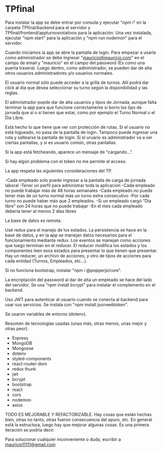 # TPfinal
Para instalar la app se debe entrar por consola y ejecutar "npm i" en la carpeta TPfinal/backend para el servidor y TPfinal/frontend/appturnosrotativos para la aplicación.
Una vez instalada, ejecutar "npm start" para la aplicación y "npm run nodemon" para el servidor.

Cuando iniciamos la app se abre la pantalla de login. Para empezar a usarla como administrador se debe ingresar "mauricio@mauricio.com" en el campo de email y "mauricio" en el campo del password (Es como una puerta trasera). Luego dentro, como administrador, se pueden dar de alta otros usuarios administradores y/o usuarios normales.

El usuario normal sólo puede acceder a la grilla de turnos. Allí podrá dar click al día que desea seleccionar su turno según la disponibilidad y las reglas.

El admnistrador puede dar de alta usuarios y tipos de Jornada, aunque falta terminar la app para que funcione correctamente si borro los tipo de jornada que sí o sí tienen que estar, como por ejemplo el Turno Normal o el Día Libre.

Está hecho lo que tiene que ver con protección de rutas. Si el usuario no está logueado, no pasa de la pantalla de login. Tampoco puede ingresar una ruta y saltearse la pantalla de login. Si el uruario es administrador va a ver ciertas pantallas, y si es usuario común, otras pantallas.

Si la app está fetcheando, aparece un mensaje de "cargando...".

Si hay algún problema con el token no me permite el acceso.


La app respeta las siguientes consideraciones del TP.

-Cada empleado solo puede ingresar a la pantalla de carga de jornada laboral
-Tener un perfil para administrar toda la aplicación
-Cada empleado no puede trabajar más de 48 horas semanales
-Cada empleado no puede tener más de un turno normal más un turno extra consecutivo
-Por cada turno no puede haber más que 2 empleados.
-Si un empleado cargó “Dia libre” son 24 horas que no puede trabajar
-En el mes cada empleado debería tener al menos 2 días libres

La base de datos es remota.

Usé redux para el manejo de los estados. La persistencia se hace en la base de datos, y en la app se manejan datos necesarios para el funcionamiento mediante redux. Los eventos se manejan como acciones que luego terminan en el reducer. El reducer modifica los estados y los componentes leen esos estados para presentar lo que tienen que presentar. Hay un reducer, un archivo de acciones, y otro de tipos de acciones para cada entidad (Turnos, Empleados, etc...).

Si no funciona bootstrap, instalar "npm i @popperjs/core".

La encriptación del password al dar de alta un empleado se hace del lado del servidor.
Se usa "npm install bcrypt" para instalar el complemento en el backend.

Uso JWT para autenticar al usuario cuando se conecta al backend para usar sus servicios. Se instala con "npm install jsonwebtoken".

Se usaron variables de entorno (dotenv).

Resumen de tecnologías usadas (unas más, otras menos, unas mejor y otras peor):
- Express
- MongoDB
- Mongoose
- dotenv
- styled-components
- react-router-dom
- redux thunk
- jwt
- bcrypt
- bootstrap
- react
- cors
- nodemon
- axios

TODO ES MEJORABLE Y REFACTORIZABLE.
Hay cosas que están hechas bien, otras no tanto, otras fueron consecuencia del apuro, etc. En general está la estructura, luego hay que mejorar algunas cosas. Es una primera iteración se podría decir.


Para solucionar cualquier inconveniente o duda, escribir a mauricio11111@gmail.com





